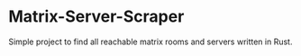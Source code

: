 # Matrix-Server-Scraper
Simple project to find all reachable matrix rooms and servers written in Rust.
